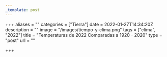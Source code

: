 ```yaml
---
_template: post
---
```



+++
aliases = ""
categories = ["Tierra"]
date = 2022-01-27T14:34:20Z
description = ""
image = "/images/tiempo-y-clima.png"
tags = ["clima", "2022"]
title = "Temperaturas de 2022 Comparadas a 1920 - 2020"
type = "post"
url = ""

+++
